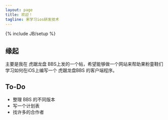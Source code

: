 ```yaml
---
layout: page
title: 欢迎！
tagline: 来学习ios研发技术
---
```

{% include JB/setup %}

## 缘起

主要是我在 虎踞龙盘 BBS上发的一个帖，希望能够做一个网站来帮助果粉童鞋们学习如何在iOS上编写一个 虎踞龙盘BBS 的客户端程序。




## To-Do

- 整理 BBS 的不同版本
- 写一个计划表
- 找许多的合作者